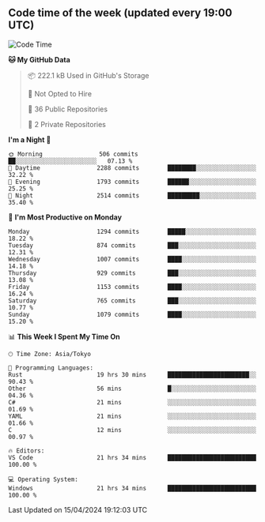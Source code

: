 ## Code time of the week (updated every 19:00 UTC)

<!--START_SECTION:waka-->
![Code Time](http://img.shields.io/badge/Code%20Time-2%2C965%20hrs%2018%20mins-blue)

**🐱 My GitHub Data** 

> 📦 222.1 kB Used in GitHub's Storage 
 > 
> 🚫 Not Opted to Hire
 > 
> 📜 36 Public Repositories 
 > 
> 🔑 2 Private Repositories 
 > 
**I'm a Night 🦉** 

```text
🌞 Morning                506 commits         ██░░░░░░░░░░░░░░░░░░░░░░░   07.13 % 
🌆 Daytime                2288 commits        ████████░░░░░░░░░░░░░░░░░   32.22 % 
🌃 Evening                1793 commits        ██████░░░░░░░░░░░░░░░░░░░   25.25 % 
🌙 Night                  2514 commits        █████████░░░░░░░░░░░░░░░░   35.40 % 
```
📅 **I'm Most Productive on Monday** 

```text
Monday                   1294 commits        █████░░░░░░░░░░░░░░░░░░░░   18.22 % 
Tuesday                  874 commits         ███░░░░░░░░░░░░░░░░░░░░░░   12.31 % 
Wednesday                1007 commits        ████░░░░░░░░░░░░░░░░░░░░░   14.18 % 
Thursday                 929 commits         ███░░░░░░░░░░░░░░░░░░░░░░   13.08 % 
Friday                   1153 commits        ████░░░░░░░░░░░░░░░░░░░░░   16.24 % 
Saturday                 765 commits         ███░░░░░░░░░░░░░░░░░░░░░░   10.77 % 
Sunday                   1079 commits        ████░░░░░░░░░░░░░░░░░░░░░   15.20 % 
```


📊 **This Week I Spent My Time On** 

```text
🕑︎ Time Zone: Asia/Tokyo

💬 Programming Languages: 
Rust                     19 hrs 30 mins      ███████████████████████░░   90.43 % 
Other                    56 mins             █░░░░░░░░░░░░░░░░░░░░░░░░   04.36 % 
C#                       21 mins             ░░░░░░░░░░░░░░░░░░░░░░░░░   01.69 % 
YAML                     21 mins             ░░░░░░░░░░░░░░░░░░░░░░░░░   01.66 % 
C                        12 mins             ░░░░░░░░░░░░░░░░░░░░░░░░░   00.97 % 

🔥 Editors: 
VS Code                  21 hrs 34 mins      █████████████████████████   100.00 % 

💻 Operating System: 
Windows                  21 hrs 34 mins      █████████████████████████   100.00 % 
```


 Last Updated on 15/04/2024 19:12:03 UTC
<!--END_SECTION:waka-->